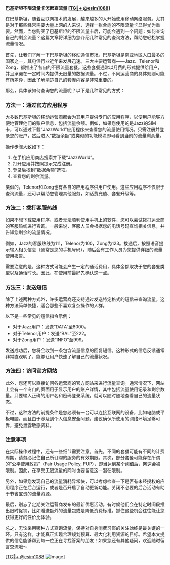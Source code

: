 **巴基斯坦不限流量卡怎麽查流量 [[TG💪+ @esim1088](https://t.me/s/esim1088)]**

在巴基斯坦，随着互联网技术的发展，越来越多的人开始使用移动网络服务。尤其是对于那些经常需要大量上网的人来说，选择一张合适的不限流量卡显得尤为重要。然而，当您购买了巴基斯坦的不限流量卡后，可能会遇到一个问题：如何查询自己的剩余流量？这篇文章将详细为您介绍几种常见的查询方法，帮助您轻松掌握流量情况。

首先，让我们了解一下巴基斯坦的移动通信市场。巴基斯坦是南亚地区人口最多的国家之一，其电信行业近年来发展迅速。三大主要运营商——Jazz、Telenor和Zong，都推出了各自的不限流量套餐。这些套餐通常以月费的形式提供给用户，并且承诺在一定时间内提供无限量的数据流量。不过，不同运营商的具体规则可能有所差异，因此了解清楚自己的套餐内容是非常重要的。

那么，具体该如何查询您的流量呢？以下是几种常见的方式：

### 方法一：通过官方应用程序

大多数巴基斯坦的移动运营商都会为其用户提供专门的应用程序，以便用户能够方便地管理他们的账户信息，包括流量余额。例如，如果您使用的是Jazz的SIM卡，可以通过下载“JazzWorld”应用程序来查看您的流量使用情况。只需注册并登录您的账户，然后进入“数据余额”或类似的功能模块即可看到当前的流量剩余量。

操作步骤大致如下：
1. 在手机应用商店搜索并下载“JazzWorld”。
2. 打开应用并按照提示完成注册。
3. 登录后找到“数据余额”选项。
4. 查看您的剩余流量。

类似的，Telenor和Zong也有各自的应用程序供用户使用。这些应用程序不仅限于查询流量，还可以帮助您管理其他服务，如话费充值、套餐升级等。

### 方法二：拨打客服热线

如果不想下载应用程序，或者无法顺利使用手机上的软件，您可以尝试拨打运营商的客服热线进行咨询。一般来说，客服人员会根据您的电话号码查询相关信息，并告知您剩余的流量情况。

例如，Jazz的客服热线为111，Telenor为100，Zong为123。拨通后，按照语音提示输入相关信息（通常是您的手机号码），随后会有工作人员为您提供详细的流量使用报告。

需要注意的是，这种方式可能会产生一定的通话费用，具体金额取决于您的套餐类型以及通话时长。因此，在使用前最好先确认这一点。

### 方法三：发送短信

除了上述两种方式外，许多运营商还支持通过发送特定格式的短信来查询流量。这种方法简单快捷，适合那些不喜欢复杂操作的人群。

以下是一些常见的短信指令示例：
- 对于Jazz用户：发送“DATA”至8000。
- 对于Telenor用户：发送“BAL”至222。
- 对于Zong用户：发送“INFO”至999。

发送成功后，您将会收到一条包含流量信息的回复短信。这种形式的信息反馈通常非常直观明了，能够让用户快速了解自己的流量状况。

### 方法四：访问官方网站

此外，您还可以直接访问各运营商的官方网站来进行流量查询。通常情况下，网站上会有一个专门的页面用于显示用户的账户详情，其中包括流量使用记录和剩余数量。只要输入正确的用户名和密码登录系统，就可以随时随地查看自己的流量状态。

不过，这种方法的前提条件是您必须有一台可以连接互联网的设备，比如电脑或平板电脑。而且由于涉及到个人信息安全问题，建议确保所使用的网络环境足够可靠，避免泄露敏感资料。

### 注意事项

在实际操作过程中，还有一些细节需要注意。首先，不同的套餐可能有不同的计费周期，请务必记住自己所订购的服务的有效期限。其次，部分套餐可能存在所谓的“公平使用政策”（Fair Usage Policy, FUP），即当达到某个阈值后，网速会被限制。因此，在享受无限流量的同时也要留意这一潜在限制。

另外，如果您发现自己的流量消耗异常快，可以考虑检查一下是否有未经授权的应用程序正在后台运行，或者是否开启了自动更新功能。关闭不必要的后台活动有助于节省宝贵的流量资源。

最后，别忘了定期关注运营商发布的最新优惠活动。有时候他们会在特定时间段推出限时促销，比如赠送额外的流量包或是降低资费标准。抓住这些机会往往能让您获得更好的性价比体验。

总之，无论采用哪种方式查询流量，保持对自身消费习惯的关注始终是最关键的一环。只有这样，才能真正实现合理规划预算、最大化利用资源的目标。希望本文提供的信息能够帮到每一位正在寻找答案的朋友！如果您还有其他疑问，欢迎随时留言交流哦～

[[TG💪+ @esim1088](https://t.me/s/esim1088) ![Image](https://i.postimg.cc/4NQfJmqS/Snipaste-2025-05-13-00-14-12.png)]
